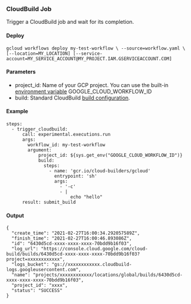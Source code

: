 ### CloudBuild Job

Trigger a CloudBuild job and wait for its completion.


#### Deploy

`
gcloud workflows deploy my-test-workflow \
--source=workflow.yaml \ 
[--location=MY_LOCATION]
[--service-account=MY_SERVICE_ACCOUNT@MY_PROJECT.IAM.GSERVICEACCOUNT.COM]
`

#### Parameters

- project_id: Name of your GCP project. You can use the built-in [environment variable](https://cloud.google.com/workflows/docs/reference/environment-variables) GOOGLE_CLOUD_WORKFLOW_ID
- build: Standard CloudBuild [build configuration](https://cloud.google.com/build/docs/build-config).


#### Example

```
steps:
  - trigger_cloudbuild:
      call: experimental.executions.run
      args:
        workflow_id: my-test-workflow
        argument:
            project_id: ${sys.get_env("GOOGLE_CLOUD_WORKFLOW_ID")}
            build:
              steps:
                - name: 'gcr.io/cloud-builders/gcloud'
                  entrypoint: 'sh'
                  args:
                    - '-c'
                    - |
                        echo "hello"
      result: submit_build
```

#### Output

```
{
  "create_time": "2021-02-27T16:00:34.292057589Z",
  "finish_time": "2021-02-27T16:00:46.893086Z",
  "id": "6430d5cd-xxxx-xxxx-xxxx-70bdd9b16f03",
  "log_url": "https://console.cloud.google.com/cloud-build/builds/6430d5cd-xxxx-xxxx-xxxx-70bdd9b16f03?project=xxxxxxxxxxxx",
  "logs_bucket": "gs://xxxxxxxxxxxx.cloudbuild-logs.googleusercontent.com",
  "name": "projects/xxxxxxxxxxxx/locations/global/builds/6430d5cd-xxxx-xxxx-xxxx-70bdd9b16f03",
  "project_id": "xxxx",
  "status": "SUCCESS"
}
```

